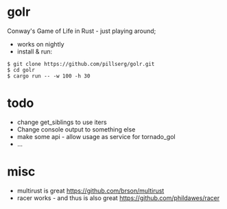 # golr

Conway's Game of Life in Rust - just playing around;

 - works on nightly
 - install & run:

```
$ git clone https://github.com/pillserg/golr.git
$ cd golr
$ cargo run -- -w 100 -h 30
```

# todo
 - change get_siblings to use iters
 - Change console output to something else
 - make some api - allow usage as service for tornado_gol
 - ...

# misc
 - multirust is great https://github.com/brson/multirust
 - racer works - and thus is also great https://github.com/phildawes/racer
